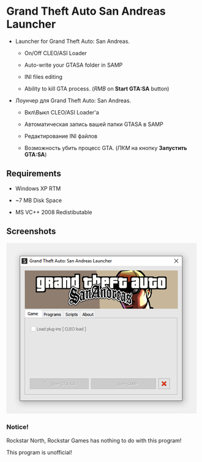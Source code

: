 # Grand Theft Auto San Andreas Launcher
+ Launcher for Grand Theft Auto: San Andreas.

  + On/Off CLEO/ASI Loader

  + Auto-write your GTASA folder in SAMP

  + INI files editing
  
  + Ability to kill GTA process. (*RMB* on **Start GTA:SA** button)

+ Лоунчер для Grand Theft Auto: San Andreas.

  + Вкл\Выкл CLEO/ASI Loader'a

  + Автоматическая запись вашей папки GTASA в SAMP

  + Редактирование INI файлов
  
  + Возможность убить процесс GTA. (*ПКМ* на кнопку **Запустить GTA:SA**)

## Requirements
  + Windows XP RTM

  + ~7 MB Disk Space

  + MS VC++ 2008 Redistibutable

## Screenshots
![IMAGE](https://github.com/emil0911/gta_sa_launcher/blob/master/screen.png?raw=true)

### Notice!
Rockstar North, Rockstar Games has nothing to do with this program!

This program is unofficial!
